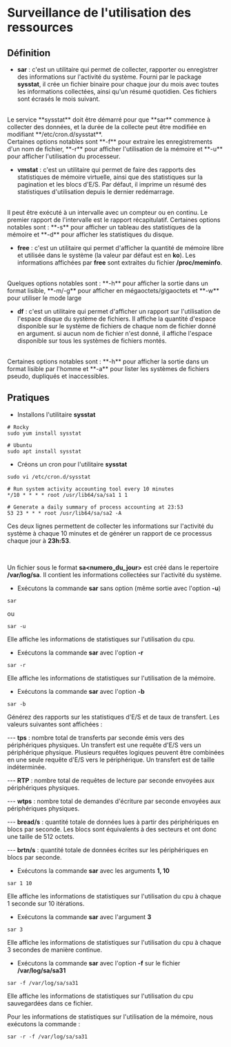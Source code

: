 # Surveillance de l'utilisation des ressources

## Définition

- **sar** : c'est un utilitaire qui permet de collecter, rapporter ou enregistrer des informations sur l'activité du système. Fourni par le package **sysstat**, il crée un fichier binaire pour chaque jour du mois avec toutes les informations collectées, ainsi qu'un résumé quotidien. Ces fichiers sont écrasés le mois suivant.
<br>
Le service **sysstat** doit être démarré pour que **sar** commence à collecter des données, et la durée de la collecte peut être modifiée en modifiant **/etc/cron.d/sysstat**.
<br>
Certaines options notables sont **-f** pour extraire les enregistrements d'un nom de fichier, **-r** pour afficher l'utilisation de la mémoire et **-u** pour afficher l'utilisation du processeur.

- **vmstat** : c'est un utilitaire qui permet de faire des rapports des statistiques de mémoire virtuelle, ainsi que des statistiques sur la pagination et les blocs d'E/S. Par défaut, il imprime un résumé des statistiques d'utilisation depuis le dernier redémarrage.
<br>
Il peut être exécuté à un intervalle avec un compteur ou en continu. 
Le premier rapport de l'intervalle est le rapport récapitulatif. Certaines options notables sont : **-s** pour afficher un tableau des statistiques de la mémoire et **-d** pour afficher les statistiques du disque.

- **free** : c'est un utilitaire qui permet d'afficher la quantité de mémoire libre et utilisée dans le système (la valeur par défaut est en **ko**). Les informations affichées par **free** sont extraites du fichier **/proc/meminfo**.
<br>
Quelques options notables sont : **-h** pour afficher la sortie dans un format lisible, **-m/-g** pour afficher en mégaoctets/gigaoctets et **-w** pour utiliser le mode large

- **df** : c'est un utilitaire qui permet d'afficher un rapport sur l'utilisation de l'espace disque du système de fichiers. Il affiche la quantité d'espace disponible sur le système de fichiers de chaque nom de fichier donné en argument. si aucun nom de fichier n'est donné, il affiche l'espace disponible sur tous les systèmes de fichiers montés.
<br>
Certaines options notables sont : **-h** pour afficher la sortie dans un format lisible par l'homme et **-a** pour lister les systèmes de fichiers pseudo, dupliqués et inaccessibles.

## Pratiques

- Installons l'utilitaire **sysstat**

```
# Rocky
sudo yum install sysstat

# Ubuntu
sudo apt install sysstat
```

- Créons un cron pour l'utilitaire **sysstat**

```
sudo vi /etc/cron.d/sysstat
```

```
# Run system activity accounting tool every 10 minutes
*/10 * * * * root /usr/lib64/sa/sa1 1 1

# Generate a daily summary of process accounting at 23:53
53 23 * * * root /usr/lib64/sa/sa2 -A
```

Ces deux lignes permettent de collecter les informations sur l'activité du système à chaque 10 minutes et de générer un rapport de ce processus chaque jour à **23h:53**.

<br>

Un fichier sous le format **sa<numero_du_jour>** est créé dans le repertoire **/var/log/sa**. Il contient les informations collectées sur l'activité du système.

- Exécutons la commande **sar** sans option (même sortie avec l'option **-u**)

```
sar
```

ou 

```
sar -u
```

Elle affiche les informations de statistiques sur l'utilisation du cpu.

- Exécutons la commande **sar** avec l'option **-r**

```
sar -r
```

Elle affiche les informations de statistiques sur l'utilisation de la mémoire.

- Exécutons la commande **sar** avec l'option **-b**

```
sar -b
```

Générez des rapports sur les statistiques d'E/S et de taux de transfert. Les valeurs suivantes sont affichées : <br>

--- **tps** : nombre total de transferts par seconde émis vers des périphériques physiques. Un transfert est une requête d'E/S vers un périphérique physique. Plusieurs requêtes logiques peuvent être combinées en une seule requête d'E/S vers le périphérique. Un transfert est de taille indéterminée. <br>

--- **RTP** : nombre total de requêtes de lecture par seconde envoyées aux périphériques physiques. <br>

--- **wtps** : nombre total de demandes d'écriture par seconde envoyées aux périphériques physiques. <br>

--- **bread/s** : quantité totale de données lues à partir des périphériques en blocs par seconde. Les blocs sont équivalents à des secteurs et ont donc une taille de 512 octets. <br>

--- **brtn/s** : quantité totale de données écrites sur les périphériques en blocs par seconde. <br>

- Exécutons la commande **sar** avec les arguments **1, 10**

```
sar 1 10
```

Elle affiche les informations de statistiques sur l'utilisation du cpu à chaque 1 seconde sur 10 itérations.

- Exécutons la commande **sar** avec l'argument **3**

```
sar 3
```

Elle affiche les informations de statistiques sur l'utilisation du cpu à chaque 3 secondes de manière continue.

- Exécutons la commande **sar** avec l'option **-f** sur le fichier **/var/log/sa/sa31**

```
sar -f /var/log/sa/sa31
```

Elle affiche les informations de statistiques sur l'utilisation du cpu sauvegardées dans ce fichier. <br>

Pour les informations de statistiques sur l'utilisation de la mémoire, nous exécutons la commande :

```
sar -r -f /var/log/sa/sa31
```